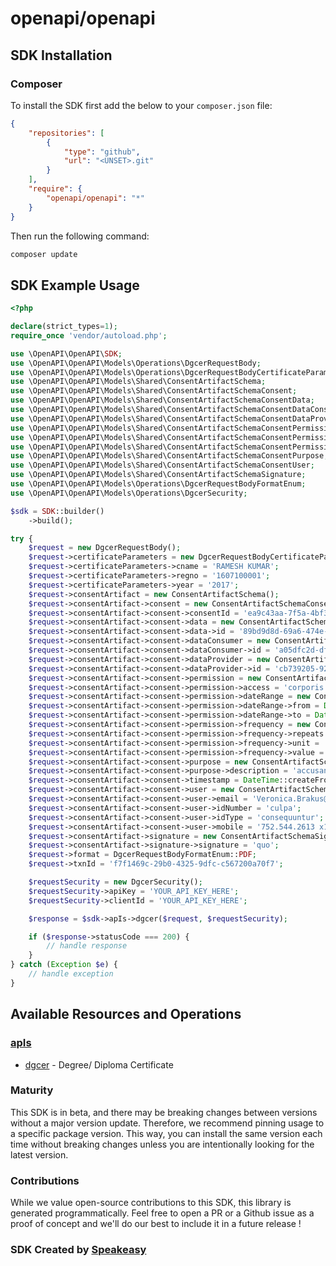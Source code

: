 # openapi/openapi

<!-- Start SDK Installation -->
## SDK Installation

### Composer

To install the SDK first add the below to your `composer.json` file:

```json
{
    "repositories": [
        {
            "type": "github",
            "url": "<UNSET>.git"
        }
    ],
    "require": {
        "openapi/openapi": "*"
    }
}
```

Then run the following command:

```bash
composer update
```
<!-- End SDK Installation -->

## SDK Example Usage
<!-- Start SDK Example Usage -->
```php
<?php

declare(strict_types=1);
require_once 'vendor/autoload.php';

use \OpenAPI\OpenAPI\SDK;
use \OpenAPI\OpenAPI\Models\Operations\DgcerRequestBody;
use \OpenAPI\OpenAPI\Models\Operations\DgcerRequestBodyCertificateParameters;
use \OpenAPI\OpenAPI\Models\Shared\ConsentArtifactSchema;
use \OpenAPI\OpenAPI\Models\Shared\ConsentArtifactSchemaConsent;
use \OpenAPI\OpenAPI\Models\Shared\ConsentArtifactSchemaConsentData;
use \OpenAPI\OpenAPI\Models\Shared\ConsentArtifactSchemaConsentDataConsumer;
use \OpenAPI\OpenAPI\Models\Shared\ConsentArtifactSchemaConsentDataProvider;
use \OpenAPI\OpenAPI\Models\Shared\ConsentArtifactSchemaConsentPermission;
use \OpenAPI\OpenAPI\Models\Shared\ConsentArtifactSchemaConsentPermissionDateRange;
use \OpenAPI\OpenAPI\Models\Shared\ConsentArtifactSchemaConsentPermissionFrequency;
use \OpenAPI\OpenAPI\Models\Shared\ConsentArtifactSchemaConsentPurpose;
use \OpenAPI\OpenAPI\Models\Shared\ConsentArtifactSchemaConsentUser;
use \OpenAPI\OpenAPI\Models\Shared\ConsentArtifactSchemaSignature;
use \OpenAPI\OpenAPI\Models\Operations\DgcerRequestBodyFormatEnum;
use \OpenAPI\OpenAPI\Models\Operations\DgcerSecurity;

$sdk = SDK::builder()
    ->build();

try {
    $request = new DgcerRequestBody();
    $request->certificateParameters = new DgcerRequestBodyCertificateParameters();
    $request->certificateParameters->cname = 'RAMESH KUMAR';
    $request->certificateParameters->regno = '1607100001';
    $request->certificateParameters->year = '2017';
    $request->consentArtifact = new ConsentArtifactSchema();
    $request->consentArtifact->consent = new ConsentArtifactSchemaConsent();
    $request->consentArtifact->consent->consentId = 'ea9c43aa-7f5a-4bf3-a0be-e1caa24737ba';
    $request->consentArtifact->consent->data = new ConsentArtifactSchemaConsentData();
    $request->consentArtifact->consent->data->id = '89bd9d8d-69a6-474e-8f46-7cc8796ed151';
    $request->consentArtifact->consent->dataConsumer = new ConsentArtifactSchemaConsentDataConsumer();
    $request->consentArtifact->consent->dataConsumer->id = 'a05dfc2d-df7c-4c78-8a1b-a928fc816742';
    $request->consentArtifact->consent->dataProvider = new ConsentArtifactSchemaConsentDataProvider();
    $request->consentArtifact->consent->dataProvider->id = 'cb739205-9293-496f-aa75-96eb10faaa23';
    $request->consentArtifact->consent->permission = new ConsentArtifactSchemaConsentPermission();
    $request->consentArtifact->consent->permission->access = 'corporis';
    $request->consentArtifact->consent->permission->dateRange = new ConsentArtifactSchemaConsentPermissionDateRange();
    $request->consentArtifact->consent->permission->dateRange->from = DateTime::createFromFormat('Y-m-d\TH:i:sP', '2022-04-01T23:59:21.675Z');
    $request->consentArtifact->consent->permission->dateRange->to = DateTime::createFromFormat('Y-m-d\TH:i:sP', '2022-05-24T03:24:11.703Z');
    $request->consentArtifact->consent->permission->frequency = new ConsentArtifactSchemaConsentPermissionFrequency();
    $request->consentArtifact->consent->permission->frequency->repeats = 3637.11;
    $request->consentArtifact->consent->permission->frequency->unit = 'minima';
    $request->consentArtifact->consent->permission->frequency->value = 5701.97;
    $request->consentArtifact->consent->purpose = new ConsentArtifactSchemaConsentPurpose();
    $request->consentArtifact->consent->purpose->description = 'accusantium';
    $request->consentArtifact->consent->timestamp = DateTime::createFromFormat('Y-m-d\TH:i:sP', '2022-05-14T11:45:33.094Z');
    $request->consentArtifact->consent->user = new ConsentArtifactSchemaConsentUser();
    $request->consentArtifact->consent->user->email = 'Veronica.Brakus@hotmail.com';
    $request->consentArtifact->consent->user->idNumber = 'culpa';
    $request->consentArtifact->consent->user->idType = 'consequuntur';
    $request->consentArtifact->consent->user->mobile = '752.544.2613 x16631';
    $request->consentArtifact->signature = new ConsentArtifactSchemaSignature();
    $request->consentArtifact->signature->signature = 'quo';
    $request->format = DgcerRequestBodyFormatEnum::PDF;
    $request->txnId = 'f7f1469c-29b0-4325-9dfc-c567200a70f7';

    $requestSecurity = new DgcerSecurity();
    $requestSecurity->apiKey = 'YOUR_API_KEY_HERE';
    $requestSecurity->clientId = 'YOUR_API_KEY_HERE';

    $response = $sdk->apIs->dgcer($request, $requestSecurity);

    if ($response->statusCode === 200) {
        // handle response
    }
} catch (Exception $e) {
    // handle exception
}
```
<!-- End SDK Example Usage -->

<!-- Start SDK Available Operations -->
## Available Resources and Operations


### [apIs](docs/apis/README.md)

* [dgcer](docs/apis/README.md#dgcer) - Degree/ Diploma Certificate
<!-- End SDK Available Operations -->

### Maturity

This SDK is in beta, and there may be breaking changes between versions without a major version update. Therefore, we recommend pinning usage
to a specific package version. This way, you can install the same version each time without breaking changes unless you are intentionally
looking for the latest version.

### Contributions

While we value open-source contributions to this SDK, this library is generated programmatically.
Feel free to open a PR or a Github issue as a proof of concept and we'll do our best to include it in a future release !

### SDK Created by [Speakeasy](https://docs.speakeasyapi.dev/docs/using-speakeasy/client-sdks)
